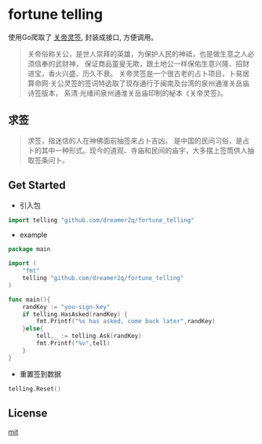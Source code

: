 # fortune telling

使用Go爬取了 [关帝灵签](https://www.buyiju.com/guandi/), 封装成接口, 方便调用。

> 关帝俗称关公，是世人崇拜的英雄，为保护人民的神祗，也是做生意之人必须信奉的武财神，
> 保证商品童叟无欺，跟土地公一样保佑生意兴隆、招财进宝，香火兴盛、历久不衰。
> 关帝灵签是一个很古老的占卜项目，卜易居算命网·关公灵签的签词特选取了现存通行于闽南及台湾的泉州通淮关岳庙诗签版本，
> 系清·光绪间泉州通淮关岳庙印制的秘本《关帝灵签》。

## 求签

> 求签，指迷信的人在神佛面前抽签来占卜吉凶。
> 是中国的民间习俗，是占卜的其中一种形式。现今的道观、寺庙和民间的庙宇，大多摆上签筒供人抽取签条问卜。

## Get Started

 - 引入包
 
```go
import telling "github.com/dreamer2q/fortune_telling"
```

 - example
 
```go
package main

import (
    "fmt"
    telling "github.com/dreamer2q/fortune_telling"
)

func main(){
    randKey := "you-sign-key"
    if telling.HasAsked(randKey) {
        fmt.Printf("%s has asked, come back later",randKey)
    }else{
        tell,_ := telling.Ask(randKey)
        fmt.Printf("%v",tell)
    }
}
```

 - 重置签到数据 
 
```go
telling.Reset()
```

## License

[mit](LICENSE)